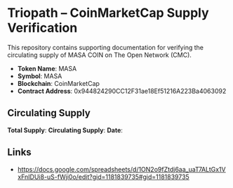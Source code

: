 # Triopath – CoinMarketCap Supply Verification

This repository contains supporting documentation for verifying the circulating supply of MASA COIN on The Open Network (CMC).

- **Token Name**: MASA
- **Symbol**: MASA
- **Blockchain**: CoinMarketCap
- **Contract Address**: 0x944824290CC12F31ae18Ef51216A223Ba4063092

## Circulating Supply

**Total Supply**: 
**Circulating Supply**: 
**Date**: 

## Links


- https://docs.google.com/spreadsheets/d/1ON2o9fZtdj6aa_uaT7ALtGx1VxFnIDUi8-uS-fWji0o/edit?gid=1181839735#gid=1181839735
